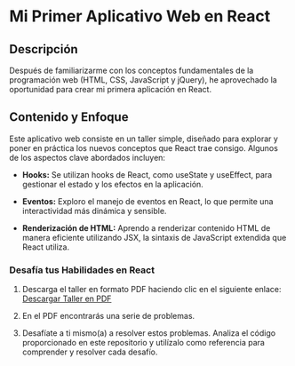 # Mi Primer Aplicativo Web en React

## Descripción

Después de familiarizarme con los conceptos fundamentales de la programación web (HTML, CSS, JavaScript y jQuery), he aprovechado la oportunidad para crear mi primera aplicación en React.

## Contenido y Enfoque

Este aplicativo web consiste en un taller simple, diseñado para explorar y poner en práctica los nuevos conceptos que React trae consigo. Algunos de los aspectos clave abordados incluyen:

- **Hooks:** Se utilizan hooks de React, como useState y useEffect, para gestionar el estado y los efectos en la aplicación.

- **Eventos:** Exploro el manejo de eventos en React, lo que permite una interactividad más dinámica y sensible.

- **Renderización de HTML:** Aprendo a renderizar contenido HTML de manera eficiente utilizando JSX, la sintaxis de JavaScript extendida que React utiliza.

### Desafía tus Habilidades en React

1. Descarga el taller en formato PDF haciendo clic en el siguiente enlace:
   [Descargar Taller en PDF](EjerciciosReact_2023_1.pdf)

2. En el PDF encontrarás una serie de problemas.

3. Desafíate a ti mismo(a) a resolver estos problemas. Analiza el código proporcionado en este repositorio y utilízalo como referencia para comprender y resolver cada desafío.

